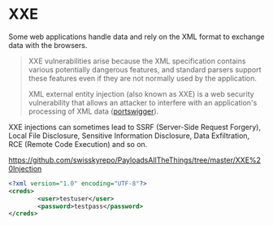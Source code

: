 # XXE

Some web applications handle data and rely on the XML format to exchange data with the browsers.

> XXE vulnerabilities arise because the XML specification contains various potentially dangerous features, and standard parsers support these features even if they are not normally used by the application.
> 
> XML external entity injection (also known as XXE) is a web security vulnerability that allows an attacker to interfere with an application's processing of XML data ([portswigger](https://portswigger.net/web-security/xxe)).

XXE injections can sometimes lead to SSRF (Server-Side Request Forgery), Local File Disclosure, Sensitive Information Disclosure, Data Exfiltration, RCE (Remote Code Execution) and so on.

https://github.com/swisskyrepo/PayloadsAllTheThings/tree/master/XXE%20Injection
```xml
<?xml version="1.0" encoding="UTF-8"?>
<creds> 
        <user>testuser</user>
        <password>testpass</password>
</creds>
```